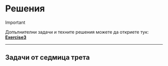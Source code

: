 # Решения

> [!IMPORTANT]
> Допълнителни задачи и техните решения можете да откриете тук:
>  [**Exercise3**](https://github.com/cathy-09/Introduction-To-Programming/blob/main/Week%203/Tasks/README_Exercise3.md)

<hr style="border-width: 5px !important;">

## Задачи от седмица трета